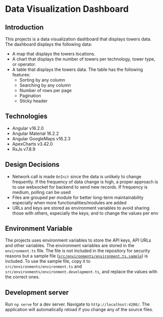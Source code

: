 # Data Visualization Dashboard

## Introduction

This projects is a data visualization dashboard that displays towers data. The dashboard displays the following data:

- A map that displays the towers locations.
- A chart that displays the number of towers per technology, tower type, or operator.
- A table that displays the towers data. The table has the following features:
  - Sorting by any column
  - Searching by any column
  - Number of rows per page
  - Pagination
  - Sticky header

## Technologies

- Angular v16.2.0
- Angular Material 16.2.2
- Angular GoogleMaps v16.2.3
- ApexCharts v3.42.0
- RxJs v7.8.9

## Design Decisions

- Network call is made `OnInit` since the data is unlikely to change frequently. If the frequency of data change is high, a proper approach is to use websocket for backend to send new records. If frequency is medium, polling can be used
- Files are grouped per module for better long-term maintainability especially when more functionalities/modules are added
- URLs and keys are stored as environment variables to avoid sharing those with others, especially the keys; and to change the values per env

## Environment Variable

The projects uses environment variables to store the API keys, API URLs and other variables. The environment variables are stored in the `environment.ts` file. The file is not included in the repository for security reasons but a sample file ([`src/environments/environment.ts.sample`](./src/environments/environment.ts.sample)) is included.
To use the sample file, copy it to `src/environments/environment.ts` and `src/environments/environment.development.ts`, and replace the values with the correct ones.

## Development server

Run `ng serve` for a dev server. Navigate to `http://localhost:4200/`. The application will automatically reload if you change any of the source files.
